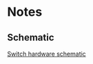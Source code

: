 # Notes

## Schematic

[Switch hardware schematic](https://www.schematics.com/editor/light-switch-76974/)